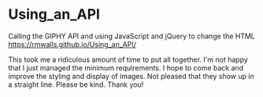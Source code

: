 # Using_an_API
Calling the GIPHY API and using JavaScript and jQuery to change the HTML
https://rmwalls.github.io/Using_an_API/

This took me a ridiculous amount of time to put all together. I'm not happy that I just managed the minimum requirements. I hope to come back and improve the styling and display of images. Not pleased that they show up in a straight line.  Please be kind. Thank you!